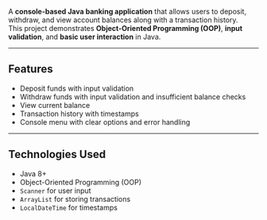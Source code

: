 A **console-based Java banking application** that allows users to deposit, withdraw, and view account balances along with a transaction history.  
This project demonstrates **Object-Oriented Programming (OOP)**, **input validation**, and **basic user interaction** in Java.

---

## Features

- Deposit funds with input validation  
- Withdraw funds with input validation and insufficient balance checks  
- View current balance  
- Transaction history with timestamps  
- Console menu with clear options and error handling  

---

## Technologies Used

- Java 8+  
- Object-Oriented Programming (OOP)  
- `Scanner` for user input  
- `ArrayList` for storing transactions  
- `LocalDateTime` for timestamps  

